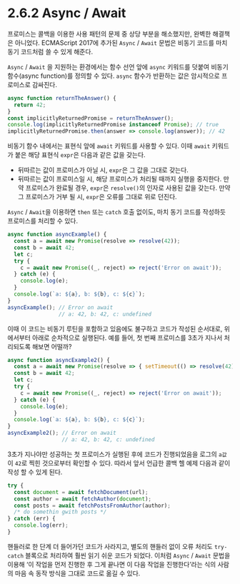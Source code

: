 # 2.6.2 Async / Await

프로미스는 콜백을 이용한 사용 패턴의 문제 중 상당 부분을 해소했지만, 완벽한 해결책은 아니었다. ECMAScript 2017에 추가된 `Async` / `Await` 문법은 비동기 코드를 마치 동기 코드처럼 쓸 수 있게 해준다.

`Async` / `Await` 을 지원하는 환경에서는 함수 선언 앞에 `async` 키워드를 덧붙여 비동기 함수\(async function\)를 정의할 수 있다. `async` 함수가 반환하는 값은 암시적으로 프로미스로 감싸진다.

```javascript
async function returnTheAnswer() {
  return 42;
}
const implicitlyReturnedPromise = returnTheAnswer();
console.log(implicitlyReturnedPromise instanceof Promise); // true
implicitlyReturnedPromise.then(answer => console.log(answer)); // 42
```

비동기 함수 내에서는 표현식 앞에 `await` 키워드를 사용할 수 있다. 이때 `await` 키워드가 붙은 해당 표현식 `expr`은 다음과 같은 값을 갖는다.

* 뒤따르는 값이 프로미스가 아닐 시, `expr`은 그 값을 그대로 갖는다.
* 뒤따르는 값이 프로미스일 시, 해당 프로미스가 처리될 때까지 실행을 중지한다. 만약 프로미스가 완료될 경우, `expr`은 `resolve()`의 인자로 사용된 값을 갖는다. 만약 그 프로미스가 거부 될 시, `expr`은 오류를 그대로 위로 던진다.

`Async` / `Await`을 이용하면 `then` 또는 `catch` 호출 없이도, 마치 동기 코드를 작성하듯 프로미스를 처리할 수 있다.

```javascript
async function asyncExample() {
  const a = await new Promise(resolve => resolve(42));
  const b = await 42;
  let c;
  try {
    c = await new Promise((_, reject) => reject('Error on await'));
  } catch (e) { 
    console.log(e);
  }
  console.log(`a: ${a}, b: ${b}, c: ${c}`);
}
asyncExample(); // Error on await
                // a: 42, b: 42, c: undefined
```

이때 이 코드는 비동기 루틴을 포함하고 있음에도 불구하고 코드가 작성된 순서대로, 위에서부터 아래로 순차적으로 실행된다. 예를 들어, 첫 번째 프로미스를 3초가 지나서 처리되도록 해보면 어떨까?

```javascript
async function asyncExample2() {
  const a = await new Promise(resolve => { setTimeout(() => resolve(42), 3000) });
  const b = await 42;
  let c;
  try {
    c = await new Promise((_, reject) => reject('Error on await'));
  } catch (e) { 
    console.log(e);
  }
  console.log(`a: ${a}, b: ${b}, c: ${c}`);
}
asyncExample2(); // Error on await
                 // a: 42, b: 42, c: undefined
```

3초가 지나야만 성공하는 첫 프로미스가 실행된 후에 코드가 진행되었음을 로그의 `a값`이 `42`로 찍힌 것으로부터 확인할 수 있다. 따라서 앞서 언급한 콜백 헬 예제 다음과 같이 작성 할 수 있게 된다.

```javascript
try {
  const document = await fetchDocument(url);
  const author = await fetchAuthor(document);
  const posts = await fetchPostsFromAuthor(author);
  /* do somethin gwith posts */
} catch (err) {
  console.log(err);
}
```

핸들러로 한 단계 더 들어가던 코드가 사라지고, 별도의 핸들러 없이 오류 처리도 `try-catch` 블록으로 처리하여 훨씬 읽기 쉬운 코드가 되었다. 이처럼 `Async` / `Await` 문법을 이용해 ‘이 작업을 먼저 진행한 후 그게 끝나면 이 다음 작업을 진행한다’라는 식의 사람의 마음 속 동작 방식을 그대로 코드로 옮길 수 있다.

